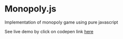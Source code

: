 # Monopoly.js
Implementation of monopoly game using pure javascript

See live demo by click on codepen link [here](https://codepen.io/piriys/pen/LYYQQKN)
